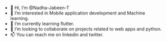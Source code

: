 - 👋 Hi, I’m @Nadha-Jabeen-T
- 👀 I’m interested in Mobile application development and Machine learning.
- 🌱 I’m currently learning flutter.
- 💞️ I’m looking to collaborate on projects related to web apps and python.
- 📫 You can reach me on linkedin and twitter.

<!---
Nadha-Jabeen-T/Nadha-Jabeen-T is a ✨ special ✨ repository because its `README.md` (this file) appears on your GitHub profile.
You can click the Preview link to take a look at your changes.
--->
